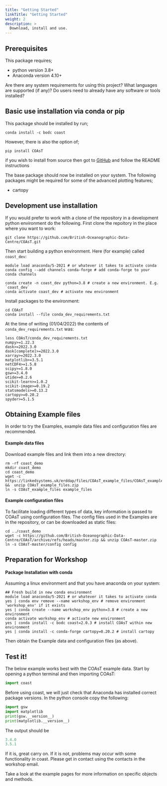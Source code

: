 ```yaml
---
title: "Getting Started"
linkTitle: "Getting Started"
weight: 2
description: >
  Download, install and use.
---
```


## Prerequisites

This package requires;
- python version 3.8+
- Anaconda version 4.10+

Are there any system requirements for using this project? What languages are supported (if any)? Do users need to already have any software or tools installed?

## Basic use installation via conda or pip

This package should be installed by run;
```shell
conda install -c bodc coast
```
However, there is also the option of;
```shell
pip install COAsT
```

if you wish to install from source then got to [GitHub](https://github.com/british-oceanographic-data-centre/COAsT) and follow the README instructions

The base package should now be installed on your system. The following packages might be required for some of the advanced plotting features;

- cartopy

## Development use installation

If you would prefer to work with a clone of the repository in a development
python environment do the following. First clone the repoitory in the place
where you want to work:
```
git clone https://github.com/British-Oceanographic-Data-Centre/COAsT.git
```
Then start building a python environment. Here (for example) called ``coast_dev``:

```
module load anaconda/5-2021 # or whatever it takes to activate conda
conda config --add channels conda-forge # add conda-forge to your conda channels

conda create -n coast_dev python=3.8 # create a new environment. E.g. `coast_dev`
conda activate coast_dev # activate new environment
```
Install packages to the environment:
```
cd COAsT
conda install --file conda_dev_requirements.txt
```
At the time of writing (01/04/2022) the contents of `conda_dev_requirements.txt` was:
```
less COAsT/conda_dev_requirements.txt
numpy>=1.22.3
dask>=2022.3.0
dask[complete]>=2022.3.0
xarray>=2022.3.0
matplotlib>=3.5.1
netCDF4>=1.5.8
scipy>=1.8.0
gsw>=3.4.0
utide>=0.2.6
scikit-learn>=1.0.2
scikit-image>=0.19.2
statsmodels>=0.13.2
cartopy>=0.20.2
spyder>=5.1.5
```

## Obtaining Example files

In order to try the Examples, example data files and configuration files are recommended.

#### Example data files

Download example files and link them into a new directory:

```shell
rm -rf coast_demo
mkdir coast_demo
cd coast_demo
wget -c https://linkedsystems.uk/erddap/files/COAsT_example_files/COAsT_example_files.zip &&  unzip COAsT_example_files.zip
ln -s COAsT_example_files example_files
```

#### Example configuration files

To facilitate loading different types of data, key information is passed to COAsT using configuration files. The config files used in the Examples are in the repository, or can be downloaded as static files:

```shell
cd ../coast_demo
wget -c https://github.com/British-Oceanographic-Data-Centre/COAsT/archive/refs/heads/master.zip && unzip COAsT-master.zip
ln -s COAsT-master/config config
```

## Preparation for Workshop

#### Package Installation with conda

Assuming a linux environment and that you have anaconda on your system:

```shell
## Fresh build in new conda environment
module load anaconda/5-2021 # or whatever it takes to activate conda
yes | conda env remove --name workshop_env # remove environment 'workshop_env' if it exists
yes | conda create --name workshop_env python=3.8 # create a new environment
conda activate workshop_env # activate new environment
yes | conda install -c bodc coast=2.0.3 # install COAsT within new environment
yes | conda install -c conda-forge cartopy=0.20.2 # install cartopy
```
Then obtain the Example data and configuration files (as above).


## Test it!
The below example works best with the COAsT example data. Start by opening a
python terminal and then importing COAsT:
```python
import coast
```
Before using coast, we will just check that Anaconda has installed correct package versions. In the python console copy the following:
```python
import gsw
import matplotlib
print(gsw.__version__)
print(matplotlib.__version__)
```
The output should be
```python
3.4.0
3.5.1
```
If it is, great carry on. If it is not, problems may occur with some functionality in coast. Please get in contact using the contacts in the workshop email.

Take a look at the example pages for more information on
specific objects and methods.
